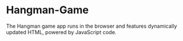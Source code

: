# Hangman-Game
The Hangman game app runs in the browser and features dynamically updated HTML, powered by JavaScript code.

